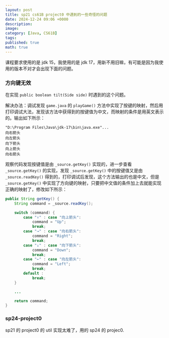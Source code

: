 ```yaml
---
layout: post
title: sp21 cs61B project0 中遇到的一些奇怪的问题
date: 2024-12-24 09:06 +0000
description: 
image: 
category: [Java, CS61B]
tags: 
published: true
math: true
---
```


课程要求使用的是 jdk 15，我使用的是 jdk 17，用新不用旧嘛，有可能是因为我使用的版本不对才会出现下面的问题。

### 方向键无效

在实现 `public boolean tilt(Side side)` 时遇到的这个问题。

解决办法：调试发现 `game.java` 的 `playGame()` 方法中实现了按键的映射，然后用打印调试大法，发现该方法中获得到的按键值为中文，而映射的条件是用英文表示的。输出如下所示：

```
"D:\Program Files\Java\jdk-17\bin\java.exe"... 
向右箭头
向左箭头
向下箭头
向上箭头
向右箭头
```

观察代码发现按键值是由 `_source.getKey()` 实现的，进一步查看 `_source.getKey()` 的实现，发现 `_source.getKey()` 中的按键值又是由 `_source.readKey()` 得到的，打印调试后发现，这个方法输出的也是中文，但是 `_source.getKey()` 中实现了方向键的映射，只要把中文值的条件加上去就能实现正确的映射了，修改如下所示：
```java
public String getKey() {
    String command = _source.readKey();

    switch (command) {
        case "↑" : case "向上箭头":
            command = "Up";
            break;
        case "→" : case "向右箭头":
            command = "Right";
            break;
        case "↓" : case "向下箭头":
            command = "Down";
            break;
        case "←" : case "向左箭头":
            command = "Left";
            break;
        default :
            break;
    }

    ...

    return command;
}

```

### sp24-project0

sp21 的 project0 的 util 实现太难了，用的 sp24 的 projec0.
